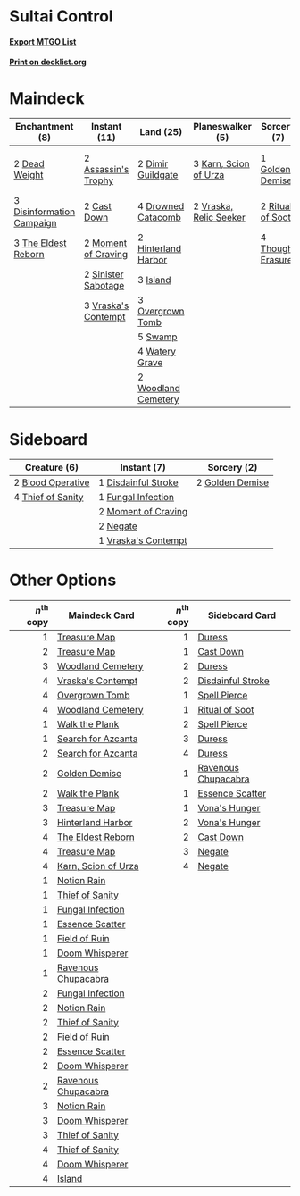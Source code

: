# Sultai Control

#### [Export MTGO List](../collection/Sultai%20Control/Sultai%20Control.txt)
#### [Print on decklist.org](http://decklist.org/?deckmain=2%09Assassin's%20Trophy%0A2%09Cast%20Down%0A2%09Dead%20Weight%0A2%09Dimir%20Guildgate%0A4%09Discovery%20/%20Dispersal%0A3%09Disinformation%20Campaign%0A4%09Drowned%20Catacomb%0A1%09Golden%20Demise%0A2%09Hinterland%20Harbor%0A3%09Island%0A3%09Karn,%20Scion%20of%20Urza%0A2%09Moment%20of%20Craving%0A3%09Overgrown%20Tomb%0A2%09Ritual%20of%20Soot%0A2%09Sinister%20Sabotage%0A5%09Swamp%0A3%09The%20Eldest%20Reborn%0A4%09Thought%20Erasure%0A3%09Vraska's%20Contempt%0A2%09Vraska,%20Relic%20Seeker%0A4%09Watery%20Grave%0A2%09Woodland%20Cemetery&deckside=2%09Blood%20Operative%0A1%09Disdainful%20Stroke%0A1%09Fungal%20Infection%0A2%09Golden%20Demise%0A2%09Moment%20of%20Craving%0A2%09Negate%0A4%09Thief%20of%20Sanity%0A1%09Vraska's%20Contempt)
# Maindeck

|                                          Enchantment (8)                                           |                                         Instant (11)                                         |                                          Land (25)                                           |                                        Planeswalker (5)                                         |                                        Sorcery (7)                                         |      Unknown (4)      |
|----------------------------------------------------------------------------------------------------|----------------------------------------------------------------------------------------------|----------------------------------------------------------------------------------------------|-------------------------------------------------------------------------------------------------|--------------------------------------------------------------------------------------------|-----------------------|
|2 [Dead Weight](http://gatherer.wizards.com/Pages/Card/Details.aspx?multiverseid=409853)            |2 [Assassin's Trophy](http://gatherer.wizards.com/Pages/Card/Details.aspx?multiverseid=452902)|2 [Dimir Guildgate](http://gatherer.wizards.com/Pages/Card/Details.aspx?multiverseid=426059)  |3 [Karn, Scion of Urza](http://gatherer.wizards.com/Pages/Card/Details.aspx?multiverseid=442889) |1 [Golden Demise](http://gatherer.wizards.com/Pages/Card/Details.aspx?multiverseid=439730)  |4 Discovery / Dispersal|
|3 [Disinformation Campaign](http://gatherer.wizards.com/Pages/Card/Details.aspx?multiverseid=452917)|2 [Cast Down](http://gatherer.wizards.com/Pages/Card/Details.aspx?multiverseid=442969)        |4 [Drowned Catacomb](http://gatherer.wizards.com/Pages/Card/Details.aspx?multiverseid=430633) |2 [Vraska, Relic Seeker](http://gatherer.wizards.com/Pages/Card/Details.aspx?multiverseid=435388)|2 [Ritual of Soot](http://gatherer.wizards.com/Pages/Card/Details.aspx?multiverseid=452834) |                       |
|3 [The Eldest Reborn](http://gatherer.wizards.com/Pages/Card/Details.aspx?multiverseid=442978)      |2 [Moment of Craving](http://gatherer.wizards.com/Pages/Card/Details.aspx?multiverseid=439736)|2 [Hinterland Harbor](http://gatherer.wizards.com/Pages/Card/Details.aspx?multiverseid=241988)|                                                                                                 |4 [Thought Erasure](http://gatherer.wizards.com/Pages/Card/Details.aspx?multiverseid=452956)|                       |
|                                                                                                    |2 [Sinister Sabotage](http://gatherer.wizards.com/Pages/Card/Details.aspx?multiverseid=452804)|3 [Island](http://gatherer.wizards.com/Pages/Card/Details.aspx?multiverseid=439602)           |                                                                                                 |                                                                                            |                       |
|                                                                                                    |3 [Vraska's Contempt](http://gatherer.wizards.com/Pages/Card/Details.aspx?multiverseid=435283)|3 [Overgrown Tomb](http://gatherer.wizards.com/Pages/Card/Details.aspx?multiverseid=405103)   |                                                                                                 |                                                                                            |                       |
|                                                                                                    |                                                                                              |5 [Swamp](http://gatherer.wizards.com/Pages/Card/Details.aspx?multiverseid=439603)            |                                                                                                 |                                                                                            |                       |
|                                                                                                    |                                                                                              |4 [Watery Grave](http://gatherer.wizards.com/Pages/Card/Details.aspx?multiverseid=405114)     |                                                                                                 |                                                                                            |                       |
|                                                                                                    |                                                                                              |2 [Woodland Cemetery](http://gatherer.wizards.com/Pages/Card/Details.aspx?multiverseid=241983)|                                                                                                 |                                                                                            |                       |


# Sideboard

|                                        Creature (6)                                        |                                         Instant (7)                                          |                                       Sorcery (2)                                        |
|--------------------------------------------------------------------------------------------|----------------------------------------------------------------------------------------------|------------------------------------------------------------------------------------------|
|2 [Blood Operative](http://gatherer.wizards.com/Pages/Card/Details.aspx?multiverseid=452813)|1 [Disdainful Stroke](http://gatherer.wizards.com/Pages/Card/Details.aspx?multiverseid=446776)|2 [Golden Demise](http://gatherer.wizards.com/Pages/Card/Details.aspx?multiverseid=439730)|
|4 [Thief of Sanity](http://gatherer.wizards.com/Pages/Card/Details.aspx?multiverseid=452955)|1 [Fungal Infection](http://gatherer.wizards.com/Pages/Card/Details.aspx?multiverseid=442982) |                                                                                          |
|                                                                                            |2 [Moment of Craving](http://gatherer.wizards.com/Pages/Card/Details.aspx?multiverseid=439736)|                                                                                          |
|                                                                                            |2 [Negate](http://gatherer.wizards.com/Pages/Card/Details.aspx?multiverseid=447135)           |                                                                                          |
|                                                                                            |1 [Vraska's Contempt](http://gatherer.wizards.com/Pages/Card/Details.aspx?multiverseid=435283)|                                                                                          |


# Other Options

|*n*<sup>th</sup> copy|                                        Maindeck Card                                         |*n*<sup>th</sup> copy|                                        Sideboard Card                                        |
|--------------------:|----------------------------------------------------------------------------------------------|--------------------:|----------------------------------------------------------------------------------------------|
|                    1|[Treasure Map](http://gatherer.wizards.com/Pages/Card/Details.aspx?multiverseid=435410)       |                    1|[Duress](http://gatherer.wizards.com/Pages/Card/Details.aspx?multiverseid=270465)             |
|                    2|[Treasure Map](http://gatherer.wizards.com/Pages/Card/Details.aspx?multiverseid=435410)       |                    1|[Cast Down](http://gatherer.wizards.com/Pages/Card/Details.aspx?multiverseid=442969)          |
|                    3|[Woodland Cemetery](http://gatherer.wizards.com/Pages/Card/Details.aspx?multiverseid=241983)  |                    2|[Duress](http://gatherer.wizards.com/Pages/Card/Details.aspx?multiverseid=270465)             |
|                    4|[Vraska's Contempt](http://gatherer.wizards.com/Pages/Card/Details.aspx?multiverseid=435283)  |                    2|[Disdainful Stroke](http://gatherer.wizards.com/Pages/Card/Details.aspx?multiverseid=446776)  |
|                    4|[Overgrown Tomb](http://gatherer.wizards.com/Pages/Card/Details.aspx?multiverseid=405103)     |                    1|[Spell Pierce](http://gatherer.wizards.com/Pages/Card/Details.aspx?multiverseid=425876)       |
|                    4|[Woodland Cemetery](http://gatherer.wizards.com/Pages/Card/Details.aspx?multiverseid=241983)  |                    1|[Ritual of Soot](http://gatherer.wizards.com/Pages/Card/Details.aspx?multiverseid=452834)     |
|                    1|[Walk the Plank](http://gatherer.wizards.com/Pages/Card/Details.aspx?multiverseid=435284)     |                    2|[Spell Pierce](http://gatherer.wizards.com/Pages/Card/Details.aspx?multiverseid=425876)       |
|                    1|[Search for Azcanta](http://gatherer.wizards.com/Pages/Card/Details.aspx?multiverseid=435226) |                    3|[Duress](http://gatherer.wizards.com/Pages/Card/Details.aspx?multiverseid=270465)             |
|                    2|[Search for Azcanta](http://gatherer.wizards.com/Pages/Card/Details.aspx?multiverseid=435226) |                    4|[Duress](http://gatherer.wizards.com/Pages/Card/Details.aspx?multiverseid=270465)             |
|                    2|[Golden Demise](http://gatherer.wizards.com/Pages/Card/Details.aspx?multiverseid=439730)      |                    1|[Ravenous Chupacabra](http://gatherer.wizards.com/Pages/Card/Details.aspx?multiverseid=442093)|
|                    2|[Walk the Plank](http://gatherer.wizards.com/Pages/Card/Details.aspx?multiverseid=435284)     |                    1|[Essence Scatter](http://gatherer.wizards.com/Pages/Card/Details.aspx?multiverseid=438446)    |
|                    3|[Treasure Map](http://gatherer.wizards.com/Pages/Card/Details.aspx?multiverseid=435410)       |                    1|[Vona's Hunger](http://gatherer.wizards.com/Pages/Card/Details.aspx?multiverseid=439747)      |
|                    3|[Hinterland Harbor](http://gatherer.wizards.com/Pages/Card/Details.aspx?multiverseid=241988)  |                    2|[Vona's Hunger](http://gatherer.wizards.com/Pages/Card/Details.aspx?multiverseid=439747)      |
|                    4|[The Eldest Reborn](http://gatherer.wizards.com/Pages/Card/Details.aspx?multiverseid=442978)  |                    2|[Cast Down](http://gatherer.wizards.com/Pages/Card/Details.aspx?multiverseid=442969)          |
|                    4|[Treasure Map](http://gatherer.wizards.com/Pages/Card/Details.aspx?multiverseid=435410)       |                    3|[Negate](http://gatherer.wizards.com/Pages/Card/Details.aspx?multiverseid=447135)             |
|                    4|[Karn, Scion of Urza](http://gatherer.wizards.com/Pages/Card/Details.aspx?multiverseid=442889)|                    4|[Negate](http://gatherer.wizards.com/Pages/Card/Details.aspx?multiverseid=447135)             |
|                    1|[Notion Rain](http://gatherer.wizards.com/Pages/Card/Details.aspx?multiverseid=452943)        |                     |                                                                                              |
|                    1|[Thief of Sanity](http://gatherer.wizards.com/Pages/Card/Details.aspx?multiverseid=452955)    |                     |                                                                                              |
|                    1|[Fungal Infection](http://gatherer.wizards.com/Pages/Card/Details.aspx?multiverseid=442982)   |                     |                                                                                              |
|                    1|[Essence Scatter](http://gatherer.wizards.com/Pages/Card/Details.aspx?multiverseid=438446)    |                     |                                                                                              |
|                    1|[Field of Ruin](http://gatherer.wizards.com/Pages/Card/Details.aspx?multiverseid=435415)      |                     |                                                                                              |
|                    1|[Doom Whisperer](http://gatherer.wizards.com/Pages/Card/Details.aspx?multiverseid=452819)     |                     |                                                                                              |
|                    1|[Ravenous Chupacabra](http://gatherer.wizards.com/Pages/Card/Details.aspx?multiverseid=442093)|                     |                                                                                              |
|                    2|[Fungal Infection](http://gatherer.wizards.com/Pages/Card/Details.aspx?multiverseid=442982)   |                     |                                                                                              |
|                    2|[Notion Rain](http://gatherer.wizards.com/Pages/Card/Details.aspx?multiverseid=452943)        |                     |                                                                                              |
|                    2|[Thief of Sanity](http://gatherer.wizards.com/Pages/Card/Details.aspx?multiverseid=452955)    |                     |                                                                                              |
|                    2|[Field of Ruin](http://gatherer.wizards.com/Pages/Card/Details.aspx?multiverseid=435415)      |                     |                                                                                              |
|                    2|[Essence Scatter](http://gatherer.wizards.com/Pages/Card/Details.aspx?multiverseid=438446)    |                     |                                                                                              |
|                    2|[Doom Whisperer](http://gatherer.wizards.com/Pages/Card/Details.aspx?multiverseid=452819)     |                     |                                                                                              |
|                    2|[Ravenous Chupacabra](http://gatherer.wizards.com/Pages/Card/Details.aspx?multiverseid=442093)|                     |                                                                                              |
|                    3|[Notion Rain](http://gatherer.wizards.com/Pages/Card/Details.aspx?multiverseid=452943)        |                     |                                                                                              |
|                    3|[Doom Whisperer](http://gatherer.wizards.com/Pages/Card/Details.aspx?multiverseid=452819)     |                     |                                                                                              |
|                    3|[Thief of Sanity](http://gatherer.wizards.com/Pages/Card/Details.aspx?multiverseid=452955)    |                     |                                                                                              |
|                    4|[Thief of Sanity](http://gatherer.wizards.com/Pages/Card/Details.aspx?multiverseid=452955)    |                     |                                                                                              |
|                    4|[Doom Whisperer](http://gatherer.wizards.com/Pages/Card/Details.aspx?multiverseid=452819)     |                     |                                                                                              |
|                    4|[Island](http://gatherer.wizards.com/Pages/Card/Details.aspx?multiverseid=439602)             |                     |                                                                                              |

